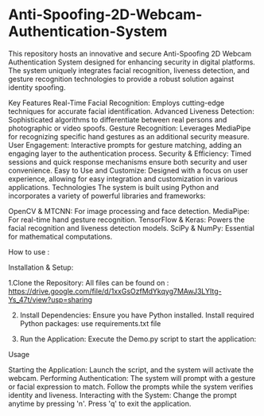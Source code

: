 # Anti-Spoofing-2D-Webcam-Authentication-System
This repository hosts an innovative and secure Anti-Spoofing 2D Webcam Authentication System designed for enhancing security in digital platforms. The system uniquely integrates facial recognition, liveness detection, and gesture recognition technologies to provide a robust solution against identity spoofing.


Key Features
Real-Time Facial Recognition: Employs cutting-edge techniques for accurate facial identification.
Advanced Liveness Detection: Sophisticated algorithms to differentiate between real persons and photographic or video spoofs.
Gesture Recognition: Leverages MediaPipe for recognizing specific hand gestures as an additional security measure.
User Engagement: Interactive prompts for gesture matching, adding an engaging layer to the authentication process.
Security & Efficiency: Timed sessions and quick response mechanisms ensure both security and user convenience.
Easy to Use and Customize: Designed with a focus on user experience, allowing for easy integration and customization in various applications.
Technologies
The system is built using Python and incorporates a variety of powerful libraries and frameworks:

OpenCV & MTCNN: For image processing and face detection.
MediaPipe: For real-time hand gesture recognition.
TensorFlow & Keras: Powers the facial recognition and liveness detection models.
SciPy & NumPy: Essential for mathematical computations.

How to use :

Installation & Setup:

1.Clone the Repository: All files can be found on : https://drive.google.com/file/d/1xxGsOzfMdYkqyg7MAwJ3LYItg-Ys_47t/view?usp=sharing

2. Install Dependencies:
Ensure you have Python installed.
Install required Python packages: use requirements.txt file

3. Run the Application:
Execute the Demo.py script to start the application:

Usage

Starting the Application: Launch the script, and the system will activate the webcam.
Performing Authentication: The system will prompt with a gesture or facial expression to match. Follow the prompts while the system verifies identity and liveness.
Interacting with the System: Change the prompt anytime by pressing 'n'. Press 'q' to exit the application.

